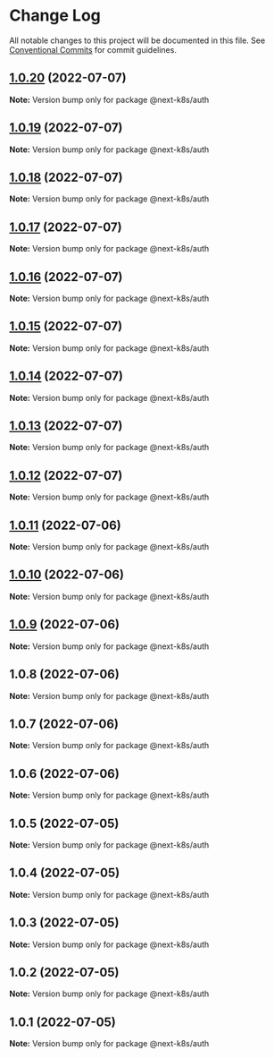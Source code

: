 # Change Log

All notable changes to this project will be documented in this file.
See [Conventional Commits](https://conventionalcommits.org) for commit guidelines.

## [1.0.20](https://github.com/mathiscode/next-k8s-boilerplate/compare/@next-k8s/auth@1.0.19...@next-k8s/auth@1.0.20) (2022-07-07)

**Note:** Version bump only for package @next-k8s/auth





## [1.0.19](https://github.com/mathiscode/next-k8s-boilerplate/compare/@next-k8s/auth@1.0.18...@next-k8s/auth@1.0.19) (2022-07-07)

**Note:** Version bump only for package @next-k8s/auth





## [1.0.18](https://github.com/mathiscode/next-k8s-boilerplate/compare/@next-k8s/auth@1.0.17...@next-k8s/auth@1.0.18) (2022-07-07)

**Note:** Version bump only for package @next-k8s/auth





## [1.0.17](https://github.com/mathiscode/next-k8s-boilerplate/compare/@next-k8s/auth@1.0.16...@next-k8s/auth@1.0.17) (2022-07-07)

**Note:** Version bump only for package @next-k8s/auth





## [1.0.16](https://github.com/mathiscode/next-k8s-boilerplate/compare/@next-k8s/auth@1.0.15...@next-k8s/auth@1.0.16) (2022-07-07)

**Note:** Version bump only for package @next-k8s/auth





## [1.0.15](https://github.com/mathiscode/next-k8s-boilerplate/compare/@next-k8s/auth@1.0.14...@next-k8s/auth@1.0.15) (2022-07-07)

**Note:** Version bump only for package @next-k8s/auth





## [1.0.14](https://github.com/mathiscode/next-k8s-boilerplate/compare/@next-k8s/auth@1.0.13...@next-k8s/auth@1.0.14) (2022-07-07)

**Note:** Version bump only for package @next-k8s/auth





## [1.0.13](https://github.com/mathiscode/next-k8s-boilerplate/compare/@next-k8s/auth@1.0.12...@next-k8s/auth@1.0.13) (2022-07-07)

**Note:** Version bump only for package @next-k8s/auth





## [1.0.12](https://github.com/mathiscode/next-k8s-boilerplate/compare/@next-k8s/auth@1.0.11...@next-k8s/auth@1.0.12) (2022-07-07)

**Note:** Version bump only for package @next-k8s/auth





## [1.0.11](https://github.com/mathiscode/next-k8s-boilerplate/compare/@next-k8s/auth@1.0.10...@next-k8s/auth@1.0.11) (2022-07-06)

**Note:** Version bump only for package @next-k8s/auth





## [1.0.10](https://github.com/mathiscode/next-k8s-boilerplate/compare/@next-k8s/auth@1.0.9...@next-k8s/auth@1.0.10) (2022-07-06)

**Note:** Version bump only for package @next-k8s/auth





## [1.0.9](https://github.com/mathiscode/next-k8s-boilerplate/compare/@next-k8s/auth@1.0.8...@next-k8s/auth@1.0.9) (2022-07-06)

**Note:** Version bump only for package @next-k8s/auth





## 1.0.8 (2022-07-06)

**Note:** Version bump only for package @next-k8s/auth





## 1.0.7 (2022-07-06)

**Note:** Version bump only for package @next-k8s/auth





## 1.0.6 (2022-07-06)

**Note:** Version bump only for package @next-k8s/auth





## 1.0.5 (2022-07-05)

**Note:** Version bump only for package @next-k8s/auth





## 1.0.4 (2022-07-05)

**Note:** Version bump only for package @next-k8s/auth





## 1.0.3 (2022-07-05)

**Note:** Version bump only for package @next-k8s/auth





## 1.0.2 (2022-07-05)

**Note:** Version bump only for package @next-k8s/auth





## 1.0.1 (2022-07-05)

**Note:** Version bump only for package @next-k8s/auth
